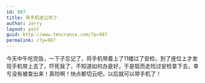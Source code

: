 ```yaml
---
id: 987
title: 带手机进公司了
author: Jerry
layout: post
guid: http://www.tencrance.com/?p=987
permalink: /?p=987
---
```

今天中午吃完饭，一下子忘记了，将手机带着上了11楼过了安检，到了座位上才发现手机带上去了，吓死我了，不知道如何办是好，于是铤而走险过安检拿下去，幸亏没有被查出来！真险啊！快点都切云吧，以后就可以带手机了！